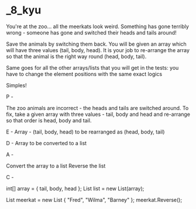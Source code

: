 # \_8_kyu

You're at the zoo... all the meerkats look weird. Something has gone terribly wrong - someone has gone and switched their heads and tails around!

Save the animals by switching them back. You will be given an array which will have three values (tail, body, head). It is your job to re-arrange the array so that the animal is the right way round (head, body, tail).

Same goes for all the other arrays/lists that you will get in the tests: you have to change the element positions with the same exact logics

Simples!

P -

The zoo animals are incorrect - the heads and tails are switched around. To fix, take a given array with three values - tail, body and head and re-arrange so that order is head, body and tail.

E - Array - (tail, body, head) to be rearranged as (head, body, tail)

D - Array to be converted to a list

A -

Convert the array to a list
Reverse the list

C -

int[] array = { tail, body, head };
List<int> list = new List<int>(array);

List<string> meerkat = new List<string> { "Fred", "Wilma", "Barney" };
meerkat.Reverse();

